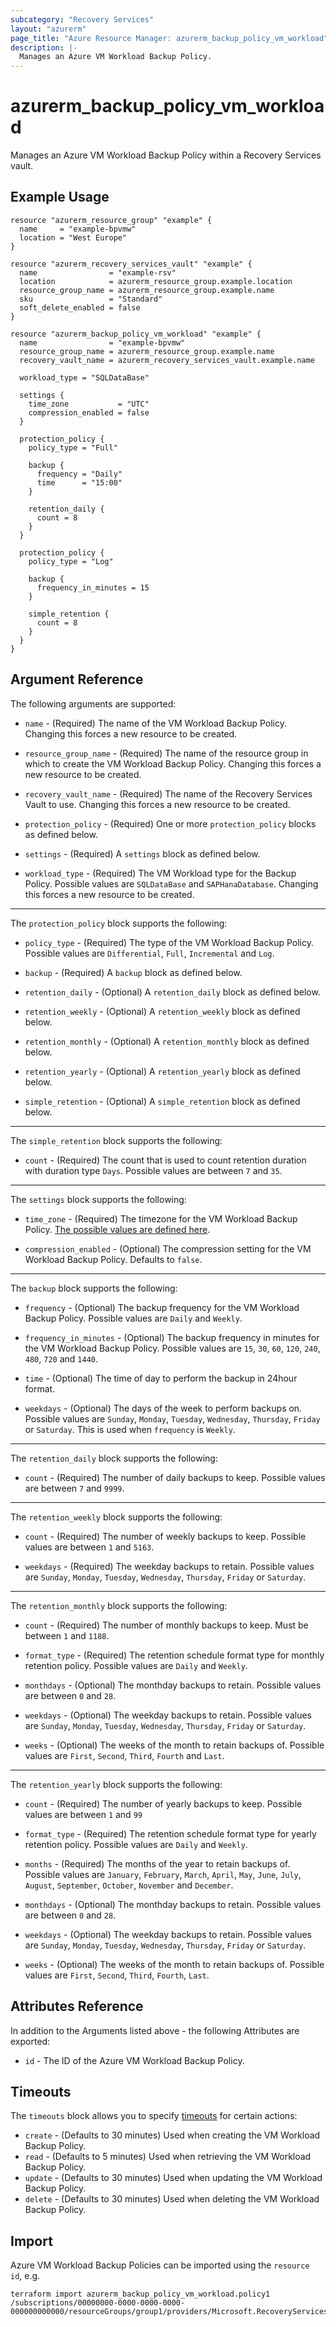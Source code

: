 ```yaml
---
subcategory: "Recovery Services"
layout: "azurerm"
page_title: "Azure Resource Manager: azurerm_backup_policy_vm_workload"
description: |-
  Manages an Azure VM Workload Backup Policy.
---
```


# azurerm_backup_policy_vm_workload

Manages an Azure VM Workload Backup Policy within a Recovery Services vault.

## Example Usage

```hcl
resource "azurerm_resource_group" "example" {
  name     = "example-bpvmw"
  location = "West Europe"
}

resource "azurerm_recovery_services_vault" "example" {
  name                = "example-rsv"
  location            = azurerm_resource_group.example.location
  resource_group_name = azurerm_resource_group.example.name
  sku                 = "Standard"
  soft_delete_enabled = false
}

resource "azurerm_backup_policy_vm_workload" "example" {
  name                = "example-bpvmw"
  resource_group_name = azurerm_resource_group.example.name
  recovery_vault_name = azurerm_recovery_services_vault.example.name

  workload_type = "SQLDataBase"

  settings {
    time_zone           = "UTC"
    compression_enabled = false
  }

  protection_policy {
    policy_type = "Full"

    backup {
      frequency = "Daily"
      time      = "15:00"
    }

    retention_daily {
      count = 8
    }
  }

  protection_policy {
    policy_type = "Log"

    backup {
      frequency_in_minutes = 15
    }

    simple_retention {
      count = 8
    }
  }
}
```

## Argument Reference

The following arguments are supported:

* `name` - (Required) The name of the VM Workload Backup Policy. Changing this forces a new resource to be created.

* `resource_group_name` - (Required) The name of the resource group in which to create the VM Workload Backup Policy. Changing this forces a new resource to be created.

* `recovery_vault_name` - (Required) The name of the Recovery Services Vault to use. Changing this forces a new resource to be created.

* `protection_policy` - (Required) One or more `protection_policy` blocks as defined below.

* `settings` - (Required) A `settings` block as defined below.

* `workload_type` - (Required) The VM Workload type for the Backup Policy. Possible values are `SQLDataBase` and `SAPHanaDatabase`. Changing this forces a new resource to be created.

---

The `protection_policy` block supports the following:

* `policy_type` - (Required) The type of the VM Workload Backup Policy. Possible values are `Differential`, `Full`, `Incremental` and `Log`.

* `backup` - (Required) A `backup` block as defined below.

* `retention_daily` - (Optional) A `retention_daily` block as defined below.

* `retention_weekly` - (Optional) A `retention_weekly` block as defined below.

* `retention_monthly` - (Optional) A `retention_monthly` block as defined below.

* `retention_yearly` - (Optional) A `retention_yearly` block as defined below.

* `simple_retention` - (Optional) A `simple_retention` block as defined below.

---

The `simple_retention` block supports the following:

* `count` - (Required) The count that is used to count retention duration with duration type `Days`. Possible values are between `7` and `35`.

---

The `settings` block supports the following:

* `time_zone` - (Required) The timezone for the VM Workload Backup Policy. [The possible values are defined here](https://jackstromberg.com/2017/01/list-of-time-zones-consumed-by-azure/).

* `compression_enabled` - (Optional) The compression setting for the VM Workload Backup Policy. Defaults to `false`.

---

The `backup` block supports the following:

* `frequency` - (Optional) The backup frequency for the VM Workload Backup Policy. Possible values are `Daily` and `Weekly`.

* `frequency_in_minutes` - (Optional) The backup frequency in minutes for the VM Workload Backup Policy. Possible values are `15`, `30`, `60`, `120`, `240`, `480`, `720` and `1440`.

* `time` - (Optional) The time of day to perform the backup in 24hour format.

* `weekdays` - (Optional) The days of the week to perform backups on. Possible values are `Sunday`, `Monday`, `Tuesday`, `Wednesday`, `Thursday`, `Friday` or `Saturday`. This is used when `frequency` is `Weekly`.

---

The `retention_daily` block supports the following:

* `count` - (Required) The number of daily backups to keep. Possible values are between `7` and `9999`.

---

The `retention_weekly` block supports the following:

* `count` - (Required) The number of weekly backups to keep. Possible values are between `1` and `5163`.

* `weekdays` - (Required) The weekday backups to retain. Possible values are `Sunday`, `Monday`, `Tuesday`, `Wednesday`, `Thursday`, `Friday` or `Saturday`.

---

The `retention_monthly` block supports the following:

* `count` - (Required) The number of monthly backups to keep. Must be between `1` and `1188`.

* `format_type` - (Required) The retention schedule format type for monthly retention policy. Possible values are `Daily` and `Weekly`.

* `monthdays` - (Optional) The monthday backups to retain. Possible values are between `0` and `28`.

* `weekdays` - (Optional) The weekday backups to retain. Possible values are `Sunday`, `Monday`, `Tuesday`, `Wednesday`, `Thursday`, `Friday` or `Saturday`.

* `weeks` - (Optional) The weeks of the month to retain backups of. Possible values are `First`, `Second`, `Third`, `Fourth` and `Last`.

---

The `retention_yearly` block supports the following:

* `count` - (Required) The number of yearly backups to keep. Possible values are between `1` and `99`

* `format_type` - (Required) The retention schedule format type for yearly retention policy. Possible values are `Daily` and `Weekly`.

* `months` - (Required) The months of the year to retain backups of. Possible values are `January`, `February`, `March`, `April`, `May`, `June`, `July`, `August`, `September`, `October`, `November` and `December`.

* `monthdays` - (Optional) The monthday backups to retain. Possible values are between `0` and `28`.

* `weekdays` - (Optional) The weekday backups to retain. Possible values are `Sunday`, `Monday`, `Tuesday`, `Wednesday`, `Thursday`, `Friday` or `Saturday`.

* `weeks` - (Optional) The weeks of the month to retain backups of. Possible values are `First`, `Second`, `Third`, `Fourth`, `Last`.

## Attributes Reference

In addition to the Arguments listed above - the following Attributes are exported:

* `id` - The ID of the Azure VM Workload Backup Policy.

## Timeouts

The `timeouts` block allows you to specify [timeouts](https://developer.hashicorp.com/terraform/language/resources/configure#define-operation-timeouts) for certain actions:

* `create` - (Defaults to 30 minutes) Used when creating the VM Workload Backup Policy.
* `read` - (Defaults to 5 minutes) Used when retrieving the VM Workload Backup Policy.
* `update` - (Defaults to 30 minutes) Used when updating the VM Workload Backup Policy.
* `delete` - (Defaults to 30 minutes) Used when deleting the VM Workload Backup Policy.

## Import

Azure VM Workload Backup Policies can be imported using the `resource id`, e.g.

```shell
terraform import azurerm_backup_policy_vm_workload.policy1 /subscriptions/00000000-0000-0000-0000-000000000000/resourceGroups/group1/providers/Microsoft.RecoveryServices/vaults/vault1/backupPolicies/policy1
```
